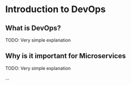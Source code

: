 # Introduction to DevOps

## What is DevOps?
TODO: Very simple explanation

## Why is it important for Microservices
TODO: Very simple explanation

...
